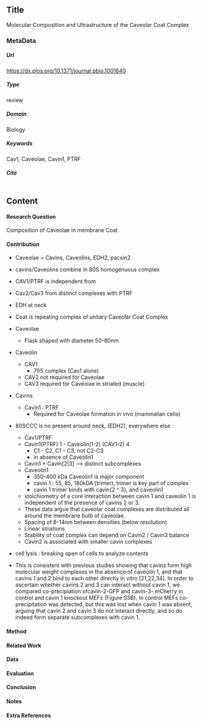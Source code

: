 ## Title
Molecular Composition and Ultrastructure of the Caveolar Coat Complex
### MetaData
##### Url
https://dx.plos.org/10.1371/journal.pbio.1001640
##### Type
review

##### Domain
Biology

##### Keywords
Cav1, Caveolae, Cavin1, PTRF


##### Cite

```LaTex


```
## Content
#### Research Question
Composition of Caveolae in membrane Coat

#### Contribution
* Caveolae = Cavins, Caveolins, EDH2, pacsin2
* cavins/Caveolins combine in 80S homogenuous complex
* CAV1/PTRF is independent from
* Cav2/Cav3 from distinct complexes with PTRF
* EDH at neck
* Coat is repeating complex of unitary Caveolar Coat Complex
* Caveolae
    * Flask shaped with diameter 50-80nm
* Caveolin
    * CAV1
        * 70S complex (Cav1 alone)
    * CAV2 not required for Caveolae
    * CAV3 required for Caveolae in striated (muscle)
* Cavins
    * Cavin1 : PTRF
        * Required for Caveolae formation in vivo (mammalian cells)
* 80SCCC is no present around neck, (EDH2), everywhere else
    * Cav1/PTRF
    * Cavin1(PTRF) 1 - Caveolin(1-2) (CAV1-2) 4
        * C1 - C2, C1 - C3, not C2-C3
        * in absence of Caveolin1
    * Cavin1 + Cavin{2|3} --> distinct subcomplexes
    * Caveolin1
        * 350-400 kDa Caveolin1 is major component
        * cavin 1 : 55, 85, 180kDA (trimer), trimer is key part of complex
        * cavin 1 trimer binds with cavin{2 ^ 3}, and caveolin1
    * stoichiometry of a core interaction between cavin 1 and caveolin 1 is independent of the presence of cavins 2 or 3.
    * These data argue that caveolar coat complexes are distributed all around the membrane bulb of caveolae.
    * Spacing of 8-14nm between densities (below resolution)
    * Linear striations
    * Stability of coat complex can depend on Cavin2 / Cavin3 balance
    * Cavin2 is associated with smaller cavin complexes
* cell lysis : breaking open of cells to analyze contents

* This is consistent with previous studies showing that cavins form high molecular weight complexes in the absence of caveolin 1, and that cavins 1 and 2 bind to each other directly in vitro [21,22,34]. In order to ascertain whether cavins 2 and 3 can interact without cavin 1, we compared co-precipiation ofcavin-2-GFP and cavin-3- mCherry in control and cavin 1 knockout MEFs (Figure S5B). In control MEFs co-precipitation was detected, but this was lost when cavin 1 was absent, arguing that cavin 2 and cavin 3 do not interact directly, and so do indeed form separate subcomplexes with cavin 1.
#### Method


#### Related Work


#### Data


#### Evaluation


#### Conclusion


#### Notes

#### Extra References
